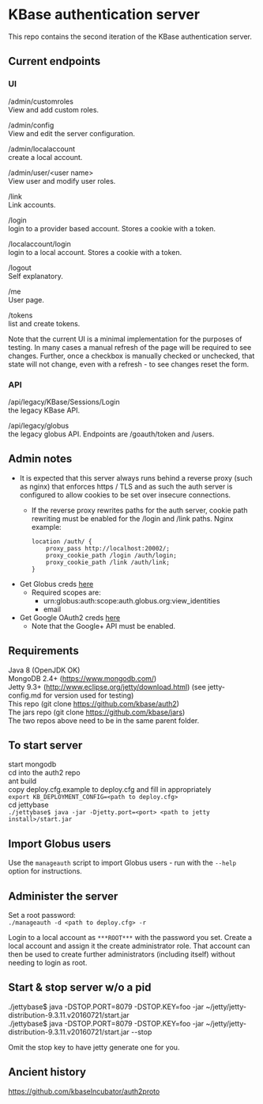 KBase authentication server
===========================

This repo contains the second iteration of the KBase authentication server.

Current endpoints
-----------------

### UI


/admin/customroles  
View and add custom roles.

/admin/config  
View and edit the server configuration.

/admin/localaccount  
create a local account.

/admin/user/&lt;user name&gt;  
View user and modify user roles.

/link  
Link accounts.

/login  
login to a provider based account. Stores a cookie with a token.

/localaccount/login  
login to a local account. Stores a cookie with a token.

/logout  
Self explanatory.

/me  
User page.

/tokens  
list and create tokens.

Note that the current UI is a minimal implementation for the purposes of
testing. In many cases a manual refresh of the page will be required to see
changes. Further, once a checkbox is manually checked or unchecked, that state
will not change, even with a refresh - to see changes reset the form.

### API

/api/legacy/KBase/Sessions/Login  
the legacy KBase API.

/api/legacy/globus  
the legacy globus API. Endpoints are /goauth/token and /users.

Admin notes
-----------
* It is expected that this server always runs behind a reverse proxy (such as
  nginx) that enforces https / TLS and as such the auth server is configured to
  allow cookies to be set over insecure connections.
  * If the reverse proxy rewrites paths for the auth server, cookie path
    rewriting must be enabled for the /login and /link paths. Nginx example:

		location /auth/ {
			proxy_pass http://localhost:20002/;
			proxy_cookie_path /login /auth/login;
			proxy_cookie_path /link /auth/link;
		}

* Get Globus creds [here](https://developers.globus.org)
  * Required scopes are:
    * urn:globus:auth:scope:auth.globus.org:view_identities 
    * email
* Get Google OAuth2 creds [here](https://console.developers.google.com/apis)
  * Note that the Google+ API must be enabled.

Requirements
------------
Java 8 (OpenJDK OK)  
MongoDB 2.4+ (https://www.mongodb.com/)  
Jetty 9.3+ (http://www.eclipse.org/jetty/download.html)
    (see jetty-config.md for version used for testing)  
This repo (git clone https://github.com/kbase/auth2)  
The jars repo (git clone https://github.com/kbase/jars)  
The two repos above need to be in the same parent folder.

To start server
---------------
start mongodb  
cd into the auth2 repo  
ant build  
copy deploy.cfg.example to deploy.cfg and fill in appropriately  
`export KB_DEPLOYMENT_CONFIG=<path to deploy.cfg>`  
cd jettybase  
`./jettybase$ java -jar -Djetty.port=<port> <path to jetty install>/start.jar`  

Import Globus users
------------
Use the `manageauth` script to import Globus users - run with the `--help`
option for instructions. 

Administer the server
---------------------
Set a root password:  
`./manageauth -d <path to deploy.cfg> -r`  

Login to a local account as `***ROOT***` with the password you set. Create a
local account and assign it the create administrator role. That account can
then be used to create further administrators (including itself) without
needing to login as root.

Start & stop server w/o a pid
-----------------------------
./jettybase$ java -DSTOP.PORT=8079 -DSTOP.KEY=foo -jar ~/jetty/jetty-distribution-9.3.11.v20160721/start.jar  
./jettybase$ java -DSTOP.PORT=8079 -DSTOP.KEY=foo -jar ~/jetty/jetty-distribution-9.3.11.v20160721/start.jar --stop  

Omit the stop key to have jetty generate one for you.

Ancient history
---------------

https://github.com/kbaseIncubator/auth2proto
